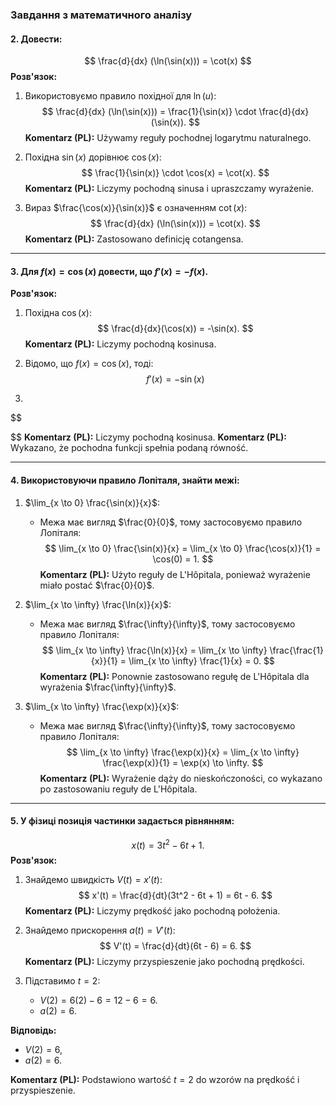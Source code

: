 ### Завдання з математичного аналізу

#### 2. Довести:
$$
\frac{d}{dx} (\ln(\sin(x))) = \cot(x)
$$
**Розв'язок:**
1. Використовуємо правило похідної для $\ln(u)$:
$$
\frac{d}{dx} (\ln(\sin(x))) = \frac{1}{\sin(x)} \cdot \frac{d}{dx}(\sin(x)).
$$
**Komentarz (PL):** Używamy reguły pochodnej logarytmu naturalnego.

2. Похідна $\sin(x)$ дорівнює $\cos(x)$:
$$
\frac{1}{\sin(x)} \cdot \cos(x) = \cot(x).
$$
**Komentarz (PL):** Liczymy pochodną sinusa i upraszczamy wyrażenie.

3. Вираз $\frac{\cos(x)}{\sin(x)}$ є означенням $\cot(x)$:
$$
\frac{d}{dx} (\ln(\sin(x))) = \cot(x).
$$
**Komentarz (PL):** Zastosowano definicję cotangensa.

---

#### 3. Для $f(x) = \cos(x)$ довести, що $f'(x) = -f(x)$.
**Розв'язок:**
1. Похідна $\cos(x)$:
$$
\frac{d}{dx}(\cos(x)) = -\sin(x).
$$
**Komentarz (PL):** Liczymy pochodną kosinusa.

2. Відомо, що $f(x) = \cos(x)$, тоді:
$$
f'(x) = -\sin(x)
$$

3.
$$

$$
**Komentarz (PL):** Liczymy pochodną kosinusa.
**Komentarz (PL):** Wykazano, że pochodna funkcji spełnia podaną równość.

---

#### 4. Використовуючи правило Лопіталя, знайти межі:

1. $\lim_{x \to 0} \frac{\sin(x)}{x}$:
   - Межа має вигляд $\frac{0}{0}$, тому застосовуємо правило Лопіталя:
   $$
   \lim_{x \to 0} \frac{\sin(x)}{x} = \lim_{x \to 0} \frac{\cos(x)}{1} = \cos(0) = 1.
   $$
   **Komentarz (PL):** Użyto reguły de L'Hôpitala, ponieważ wyrażenie miało postać $\frac{0}{0}$.

2. $\lim_{x \to \infty} \frac{\ln(x)}{x}$:
   - Межа має вигляд $\frac{\infty}{\infty}$, тому застосовуємо правило Лопіталя:
   $$
   \lim_{x \to \infty} \frac{\ln(x)}{x} = \lim_{x \to \infty} \frac{\frac{1}{x}}{1} = \lim_{x \to \infty} \frac{1}{x} = 0.
   $$
   **Komentarz (PL):** Ponownie zastosowano regułę de L'Hôpitala dla wyrażenia $\frac{\infty}{\infty}$.

3. $\lim_{x \to \infty} \frac{\exp(x)}{x}$:
   - Межа має вигляд $\frac{\infty}{\infty}$, тому застосовуємо правило Лопіталя:
   $$
   \lim_{x \to \infty} \frac{\exp(x)}{x} = \lim_{x \to \infty} \frac{\exp(x)}{1} = \exp(x) \to \infty.
   $$
   **Komentarz (PL):** Wyrażenie dąży do nieskończoności, co wykazano po zastosowaniu reguły de L'Hôpitala.

---

#### 5. У фізиці позиція частинки задається рівнянням:
$$
x(t) = 3t^2 - 6t + 1.
$$
**Розв'язок:**
1. Знайдемо швидкість $V(t) = x'(t)$:
$$
x'(t) = \frac{d}{dt}(3t^2 - 6t + 1) = 6t - 6.
$$
**Komentarz (PL):** Liczymy prędkość jako pochodną położenia.

2. Знайдемо прискорення $a(t) = V'(t)$:
$$
V'(t) = \frac{d}{dt}(6t - 6) = 6.
$$
**Komentarz (PL):** Liczymy przyspieszenie jako pochodną prędkości.

3. Підставимо $t = 2$:
   - $V(2) = 6(2) - 6 = 12 - 6 = 6.$
   - $a(2) = 6.$

**Відповідь:**
- $V(2) = 6$,
- $a(2) = 6$.

**Komentarz (PL):** Podstawiono wartość $t = 2$ do wzorów na prędkość i przyspieszenie.

